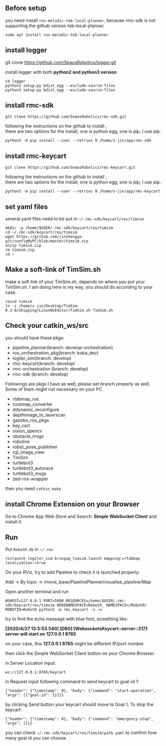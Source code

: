 ## Before setup

you need install `ros-melodic-teb-local-planner`, because rmc-sdk is not supporting the github version teb-local-planner.

```
sudo apt install ros-melodic-teb-local-planner
```


## install logger

git clone https://github.com/SeaosRobotics/logger.git

install logger  with both  **python2 and python3 version**

```
cd logger
python2 setup.py bdist_egg --exclude-source-files
python3 setup.py bdist_egg --exclude-source-files
```

## install rmc-sdk

```git clone https://github.com/SeaosRobotics/rmc-sdk.git```

following the instructions on the github to install ,  
there are two options for the install, one is python egg, one is pip, I use pip.

```
python3 -m pip install --user --retries 0 /home/s-jin/app/rmc-sdk
```

## install rmc-keycart

```git clone https://github.com/SeaosRobotics/rmc-keycart.git```

following the instructions on the github to install ,  
there are two options for the install, one is python egg, one is pip, I use pip.

```
python3 -m pip install --user --retries 0 /home/s-jin/app/rmc-keycart
```

## set yaml files

several yaml files need to be put in `~/.rmc-sdk/keycart/res/timsim`

```
mkdir -p /home/$USER/.rmc-sdk/keycart/res/timsim
cd ~/.rmc-sdk/keycart/res/timsim
wget https://github.com/jinshengye-git/configMyPC/blob/master/timsim.zip
unzip timsim.zip
rm timsim.zip
cd ~
```

## Make a soft-link of TimSim.sh

make a soft link of your TimSim.sh, depends on where you put your TimSim.sh. I am doing here is my way, you should do according to your case.

```
roscd timsim
ln -s /home/s-jin/Desktop/TimSim-0.3.0/Shipping/LinuxNoEditor/TimSim.sh TimSim.sh
```

## Check your catkin_ws/src

you should have these pkgs:

- pipeline_planner(branch: develop-orchestration)
- ros_orchestration_pkg(branch: koba_dev)
- logiler_sim(branch: develop)
- rmc-keycart(branch: develop)
- rmc-orchestration (branch: develop)  
- rmc-sdk (branch: develop)

Followings are pkgs I have as well, please set branch properly as well. Some of them might not necessary on your PC.

- rtabmap_ros
- costmap_converter           
- ddynamic_reconfigure        
- depthimage_to_laserscan     
- gazebo_ros_pkgs             
- key_cart                    
- vision_opencv
- obstacle_msgs
- roboline            
- robot_pose_publisher
- rqt_image_view
- TimSim
- turtlebot3
- turtlebot3_autorace
- turtlebot3_msgs
- zed-ros-wrapper      

then you need ```catkin_make```

## install Chrome Extension on your Browser

Go to Chrome App Web Store and Search: **Simple WebSocket Client** and install it.

## Run 

Put `Robot0.db` in `~/.ros` 

```
roslaunch logiler_sim bringup_timsim.launch mapping:=rtabmap localization:=true
```

On your RViz, try to add Pipeline to check it is launched properly:

Add -> By topic -> /move_base/PipelinePlanner/visualise_pipeline/Map


Open another terminal and run
```
WSHOST=127.0.0.1 PORT=5000 RESOURCES=/home/$USER/.rmc-sdk/keycart/res/timsim NODENAMESPACE=Robot0_ NAMESPACE=/Robot0/ ROBOTID=Robot0 python3 -m rmc_keycart -s -w
```
try to find the echo message with blue font, something like:

**[2020/4/27 13:5:53.540] [DBG] [WebsocketsKeycart::server::317]: server will start on  127.0.0.1 8765**

on your case, this **127.0.0.1 8765** might be different IP/port number.

then click the Simple WebSocket Client  button on your Chrome Browser.


in Server Location input:  

```
ws://127.0.0.1:8765/keycart
```

in Request input following command to send keycart to goal-id 1:

```
{"header": {"timestamp": 0}, "body": {"command": "start-operation", "args": [{"goal-id": 1}]}}
```

by clicking Send button your keycart should move to Goal 1. To stop the keycart:

```
{"header": {"timestamp": 0}, "body": {"command": "emergency-stop", "args": []}}
```

you can check `~/.rmc-sdk/keycart/res/timsim/path.yaml`  to confirm how many goal id you can choose.

